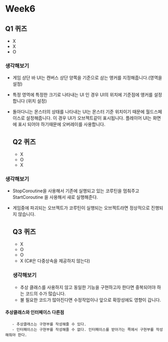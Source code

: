 # Week6

 ## Q1 퀴즈

- X
- X
- O

### 생각해보기

- 게임 상단 바 UI는 캔버스 상단 양쪽을 기준으로 삼는 앵커를 지정해줍니다.(영역을 설정)
- 특정 영역에 특정한 크기로 나타내는 UI 인 경우 UI의 위치에 기준점에 앵커를 설정합니다 (위치 설정)
- 돌아다니는 몬스터의 상태를 나타내는 UI는 몬스터 기준 위치이기 때문에 월드스페이스로 설정해줍니다. 이 경우 UI가 오브젝트같이 표시됩니다.
  플레이어 UI는 화면에 표시 되어야 하기때문에 오버레이를 사용합니다.

  ## Q2 퀴즈

  - X
  - O
  - X
 
 ### 생각해보기

 - StopCoroutine을 사용해서 기존에 실행되고 있는 코루틴을 멈춰주고 StartCoroutine 을 사용해서 새로 실행해준다.
 - 게임중에 파괴되는 오브젝트가 코루틴이 실행되는 오브젝트라면 정상적으로 진행되지 않습니다.

   ## Q3 퀴즈

   - X
   - O
   - O
   - X (C#은 다중상속을 제공하지 않는다)
  
   ### 생각해보기

    - 추상 클래스를 사용하지 않고 동일한 기능을 구현하고자 한다면 중복되어야 하는 코드의 수가 많습니다.
    - 불 필요한 코드가 많아진다면 수정작업이나 앞으로 확장성에도 영향이 갑니다.
    
       
  #### 추상클래스와 인터페이스 다른점
       - 추상클래스는 구현부를 작성해줄 수 있다.
       - 인터페이스는 구현부를 작성해줄 수 없다. 인터페이스를 받아가는 쪽에서 구현부를 작성해줘야 한다. 
